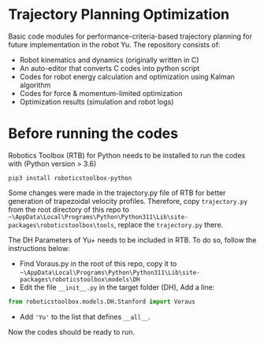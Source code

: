 # Trajectory Planning Optimization
Basic code modules for performance-criteria-based trajectory planning for future implementation in the robot Yu. The repository consists of:

* Robot kinematics and dynamics (originally written in C)
* An auto-editor that converts C codes into python script
* Codes for robot energy calculation and optimization using Kalman algorithm
* Codes for force & momentum-limited optimization
* Optimization results (simulation and robot logs)

# Before running the codes
Robotics Toolbox (RTB) for Python needs to be installed to run the codes with (Python version > 3.6)

```shell script
pip3 install roboticstoolbox-python
```

Some changes were made in the trajectory.py file of RTB for better generation of trapezoidal velocity profiles. Therefore, copy `trajectory.py` from the root directory of this repo to `~\AppData\Local\Programs\Python\Python311\Lib\site-packages\roboticstoolbox\tools`, replace the `trajectory.py` there.

The DH Parameters of Yu+ needs to be included in RTB. To do so, follow the instructions below:

* Find Voraus.py in the root of this repo, copy it to `~\AppData\Local\Programs\Python\Python311\Lib\site-packages\roboticstoolbox\models\DH`
* Edit the file `__init__.py` in the target folder (DH), Add a line:

```python
from roboticstoolbox.models.DH.Stanford import Voraus
```

* Add `'Yu'` to the list that defines `__all__`.

Now the codes should be ready to run.